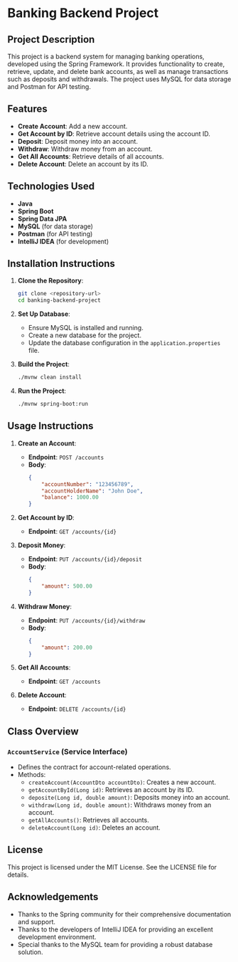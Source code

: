 # **Banking Backend Project**

## **Project Description**
This project is a backend system for managing banking operations, developed using the Spring Framework. It provides functionality to create, retrieve, update, and delete bank accounts, as well as manage transactions such as deposits and withdrawals. The project uses MySQL for data storage and Postman for API testing.

## **Features**
- **Create Account**: Add a new account.
- **Get Account by ID**: Retrieve account details using the account ID.
- **Deposit**: Deposit money into an account.
- **Withdraw**: Withdraw money from an account.
- **Get All Accounts**: Retrieve details of all accounts.
- **Delete Account**: Delete an account by its ID.

## **Technologies Used**
- **Java**
- **Spring Boot**
- **Spring Data JPA**
- **MySQL** (for data storage)
- **Postman** (for API testing)
- **IntelliJ IDEA** (for development)

## **Installation Instructions**
1. **Clone the Repository**:
    ```bash
    git clone <repository-url>
    cd banking-backend-project
    ```
2. **Set Up Database**:
    - Ensure MySQL is installed and running.
    - Create a new database for the project.
    - Update the database configuration in the `application.properties` file.

3. **Build the Project**:
    ```bash
    ./mvnw clean install
    ```

4. **Run the Project**:
    ```bash
    ./mvnw spring-boot:run
    ```

## **Usage Instructions**
1. **Create an Account**:
    - **Endpoint**: `POST /accounts`
    - **Body**:
      ```json
      {
          "accountNumber": "123456789",
          "accountHolderName": "John Doe",
          "balance": 1000.00
      }
      ```

2. **Get Account by ID**:
    - **Endpoint**: `GET /accounts/{id}`

3. **Deposit Money**:
    - **Endpoint**: `PUT /accounts/{id}/deposit`
    - **Body**:
      ```json
      {
          "amount": 500.00
      }
      ```

4. **Withdraw Money**:
    - **Endpoint**: `PUT /accounts/{id}/withdraw`
    - **Body**:
      ```json
      {
          "amount": 200.00
      }
      ```

5. **Get All Accounts**:
    - **Endpoint**: `GET /accounts`

6. **Delete Account**:
    - **Endpoint**: `DELETE /accounts/{id}`

## **Class Overview**
### `AccountService` (Service Interface)
- Defines the contract for account-related operations.
- Methods:
  - `createAccount(AccountDto accountDto)`: Creates a new account.
  - `getAccountById(Long id)`: Retrieves an account by its ID.
  - `deposite(Long id, double amount)`: Deposits money into an account.
  - `withdraw(Long id, double amount)`: Withdraws money from an account.
  - `getAllAccounts()`: Retrieves all accounts.
  - `deleteAccount(Long id)`: Deletes an account.

## **License**
This project is licensed under the MIT License. See the LICENSE file for details.

## **Acknowledgements**
- Thanks to the Spring community for their comprehensive documentation and support.
- Thanks to the developers of IntelliJ IDEA for providing an excellent development environment.
- Special thanks to the MySQL team for providing a robust database solution.
